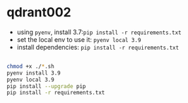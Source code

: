 # qdrant002

- using `pyenv`, install 3.7:`pip install -r requirements.txt`
- set the local env to use it: `pyenv local 3.9`
- install dependencies: `pip install -r requirements.txt`

```zsh

chmod +x ./*.sh
pyenv install 3.9
pyenv local 3.9
pip install --upgrade pip
pip install -r requirements.txt
```
